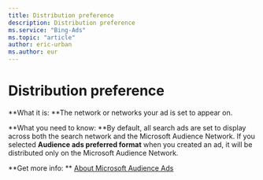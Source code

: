 ```yaml
---
title: Distribution preference
description: Distribution preference
ms.service: "Bing-Ads"
ms.topic: "article"
author: eric-urban
ms.author: eur
---
```


# Distribution preference

**What it is: **The network or networks your ad is set to appear on.

**What you need to know: **By default, all search ads are set to display across both the search network and the Microsoft Audience Network. If you selected **Audience ads preferred format** when you created an ad, it will be distributed only on the Microsoft Audience Network.

**Get more info: **    [About Microsoft Audience Ads](../hlp_BA_CONC_NativeAds.md)


